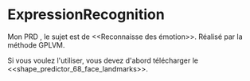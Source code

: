# ExpressionRecognition
Mon PRD , le sujet est de &lt;&lt;Reconnaisse des émotion>>. Réalisé par la méthode GPLVM.

Si vous voulez l'utiliser, vous devez d'abord télécharger le <<shape_predictor_68_face_landmarks>>.

